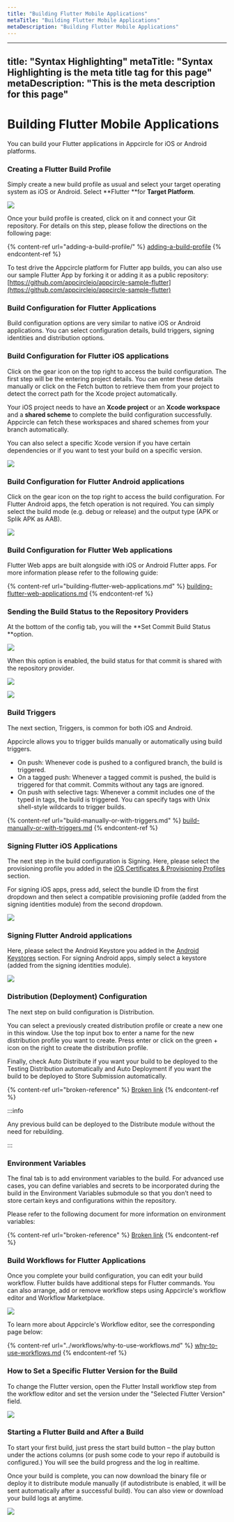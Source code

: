 ```yaml
---
title: "Building Flutter Mobile Applications"
metaTitle: "Building Flutter Mobile Applications"
metaDescription: "Building Flutter Mobile Applications"
---
```

---
title: "Syntax Highlighting"
metaTitle: "Syntax Highlighting is the meta title tag for this page"
metaDescription: "This is the meta description for this page"
---

# Building Flutter Mobile Applications

You can build your Flutter applications in Appcircle for iOS or Android platforms.

### Creating a Flutter Build Profile <a href="creating-a-react-native-build-profile" id="creating-a-react-native-build-profile"></a>

Simply create a new build profile as usual and select your target operating system as iOS or Android. Select **Flutter **for **Target Platform**.

![](<../assets/image (1).png>)

Once your build profile is created, click on it and connect your Git repository. For details on this step, please follow the directions on the following page:

{% content-ref url="adding-a-build-profile/" %}
[adding-a-build-profile](adding-a-build-profile/)
{% endcontent-ref %}

To test drive the Appcircle platform for Flutter app builds, you can also use our sample Flutter App by forking it or adding it as a public repository: [https://github.com/appcircleio/appcircle-sample-flutter](https://github.com/appcircleio/appcircle-sample-flutter)



### Build Configuration for Flutter Applications <a href="build-configuration-for-react-native-applications" id="build-configuration-for-react-native-applications"></a>

Build configuration options are very similar to native iOS or Android applications. You can select configuration details, build triggers, signing identities and distribution options.

### Build Configuration for Flutter iOS applications <a href="build-configuration-for-react-native-ios-applications" id="build-configuration-for-react-native-ios-applications"></a>

Click on the gear icon on the top right to access the build configuration. The first step will be the entering project details. You can enter these details manually or click on the Fetch button to retrieve them from your project to detect the correct path for the Xcode project automatically.

Your iOS project needs to have an **Xcode project** or an **Xcode workspace** and a **shared scheme** to complete the build configuration successfully. Appcircle can fetch these workspaces and shared schemes from your branch automatically.

You can also select a specific Xcode version if you have certain dependencies or if you want to test your build on a specific version.

![](<../assets/image (2).png>)

### &#x20;<a href="build-configuration-for-react-native-android-applications" id="build-configuration-for-react-native-android-applications"></a>

### Build Configuration for Flutter Android applications <a href="build-configuration-for-react-native-android-applications" id="build-configuration-for-react-native-android-applications"></a>

Click on the gear icon on the top right to access the build configuration. For Flutter Android apps, the fetch operation is not required. You can simply select the build mode (e.g. debug or release) and the output type (APK or Splik APK as AAB).

![](<../assets/image (3).png>)



### Build Configuration for Flutter Web applications <a href="build-configuration-for-react-native-android-applications" id="build-configuration-for-react-native-android-applications"></a>

Flutter Web apps are built alongside with iOS or Android Flutter apps. For more information please refer to the following guide:

{% content-ref url="building-flutter-web-applications.md" %}
[building-flutter-web-applications.md](building-flutter-web-applications.md)
{% endcontent-ref %}



### Sending the Build Status to the Repository Providers

At the bottom of the config tab, you will the **Set Commit Build Status **option.

![](<../assets/image (8).png>)

When this option is enabled, the build status for that commit is shared with the repository provider.

![](<../assets/image (213).png>)

![](../assets/appcircle-github-commit-status-pass.png)

### Build Triggers <a href="triggers" id="triggers"></a>

The next section, Triggers, is common for both iOS and Android.

Appcircle allows you to trigger builds manually or automatically using build triggers.

* On push: Whenever code is pushed to a configured branch, the build is triggered.
* On a tagged push: Whenever a tagged commit is pushed, the build is triggered for that commit. Commits without any tags are ignored.
* On push with selective tags: Whenever a commit includes one of the typed in tags, the build is triggered. You can specify tags with Unix shell-style wildcards to trigger builds.

{% content-ref url="build-manually-or-with-triggers.md" %}
[build-manually-or-with-triggers.md](build-manually-or-with-triggers.md)
{% endcontent-ref %}

###

### Signing Flutter iOS Applications

The next step in the build configuration is Signing. Here, please select the provisioning profile you added in the [iOS Certificates & Provisioning Profiles](../signing-identities/ios-certificates-and-provisioning-profiles.md) section.

For signing iOS apps, press add, select the bundle ID from the first dropdown and then select a compatible provisioning profile (added from the signing identities module) from the second dropdown.

![](<../assets/image (4).png>)

### Signing Flutter Android applications <a href="signing-react-native-android-applications" id="signing-react-native-android-applications"></a>

Here, please select the Android Keystore you added in the [Android Keystores](../signing-identities/android-keystores.md) section. For signing Android apps, simply select a keystore (added from the signing identities module).

![](<../assets/image (5).png>)

###

### Distribution (Deployment) Configuration

The next step on build configuration is Distribution.

You can select a previously created distribution profile or create a new one in this window. Use the top input box to enter a name for the new distribution profile you want to create. Press enter or click on the green + icon on the right to create the distribution profile.

Finally, check Auto Distribute if you want your build to be deployed to the Testing Distribution automatically and Auto Deployment if you want the build to be deployed to Store Submission automatically.

{% content-ref url="broken-reference" %}
[Broken link](broken-reference)
{% endcontent-ref %}

:::info


Any previous build can be deployed to the Distribute module without the need for rebuilding.

:::

### &#x20;<a href="environment-variables" id="environment-variables"></a>

### Environment Variables <a href="environment-variables" id="environment-variables"></a>

The final tab is to add environment variables to the build. For advanced use cases, you can define variables and secrets to be incorporated during the build in the Environment Variables submodule so that you don’t need to store certain keys and configurations within the repository.

Please refer to the following document for more information on environment variables:

{% content-ref url="broken-reference" %}
[Broken link](broken-reference)
{% endcontent-ref %}

### Build Workflows for Flutter Applications

Once you complete your build configuration, you can edit your build workflow. Flutter builds have additional steps for Flutter commands. You can also arrange, add or remove workflow steps using Appcircle's workflow editor and Workflow Marketplace.

![](<../assets/image (6).png>)

To learn more about Appcircle's Workflow editor, see the corresponding page below:

{% content-ref url="../workflows/why-to-use-workflows.md" %}
[why-to-use-workflows.md](../workflows/why-to-use-workflows.md)
{% endcontent-ref %}



### How to Set a Specific Flutter Version for the Build

To change the Flutter version, open the Flutter Install workflow step from the workflow editor and set the version under the "Selected Flutter Version" field.

![](<../assets/image (167).png>)



### Starting a Flutter Build and After a Build

To start your first build, just press the start build button – the play button under the actions columns (or push some code to your repo if autobuild is configured.) You will see the build progress and the log in realtime.

Once your build is complete, you can now download the binary file or deploy it to distribute module manually (if autodistribute is enabled, it will be sent automatically after a successful build). You can also view or download your build logs at anytime.

![](<../assets/image (7).png>)
